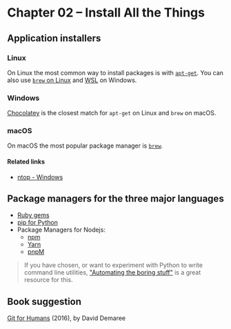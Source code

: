 # Chapter 02 – Install All the Things

## Application installers

### Linux

On Linux the most common way to install packages is with [`apt-get`](https://www.youtube.com/watch?v=EJgXqQvqaIM&list=PLA2578BDE9CB9AAB3&index=34). You can also use [`brew` on Linux](https://docs.brew.sh/Homebrew-on-Linux) and [WSL](https://learn.microsoft.com/en-us/windows/wsl/about) on Windows.

### Windows

[Chocolatey](https://chocolatey.org/) is the closest match for `apt-get` on Linux and `brew` on macOS.

### macOS

On macOS the most popular package manager is [`brew`](https://brew.sh/).

#### Related links

- [ntop - Windows](https://github.com/gsass1/NTop)

## Package managers for the three major languages

- [Ruby gems](https://rubygems.org/)
- [pip for Python](https://codeberryschool.com/blog/en/install-python-pip/)
- Package Managers for Nodejs:
  - [npm](https://npmjs.org/)
  - [Yarn](https://yarnpkg.com/)
  - [pnpM](https://pnpm.io/)

> If you have chosen, or want to experiment with Python to write command line utilities, ["Automating the boring stuff"](https://automatetheboringstuff.com/) is a great resource for this.

## Book suggestion

[Git for Humans](https://abookapart.com/products/git-for-humans) (2016), by David Demaree